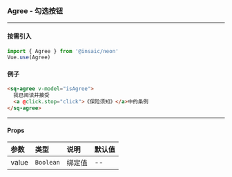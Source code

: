 ### Agree - 勾选按钮
---
#### 按需引入

```js
import { Agree } from '@insaic/neon'
Vue.use(Agree)
```

#### 例子
```html
<sq-agree v-model="isAgree">
  我已阅读并接受
  <a @click.stop="click">《保险须知》</a>中的条例
</sq-agree>
```
---

#### Props
 参数           | 类型       | 说明       | 默认值
:--------------|:---------- |:---------- |:-----
 value         | `Boolean`  | 绑定值      |  --    